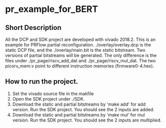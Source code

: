 # pr_example_for_BERT
## Short Description
All the DCP and SDK project are developed with vivado 2018.2.
This is an example for PRFlow partial reconfiguration. 
./overlay/overlay.dcp is the static DCP file, and the ./overlay/main.bit is the static bitstream.
Two versions of partial bitstreams will be generated. The only difference is the files under ./pr_page/riscv_add_dat and ./pr_page/riscv_mul_dat.
The two picorv_mem.v point to different instruction memories (firmware0-4.hex).

## How to run the project.
1. Set the vivado source file in the makfile
2. Open the SDK project under ./SDK. 
3. Download the static and partial bitstreams by 'make add' for add version. Run the SDK project. You should see the 2 inputs are added.
4. Download the static and partial bitstreams by 'make mul' for mul version. Run the SDK project. You should see the 2 inputs are multiplied.

 

